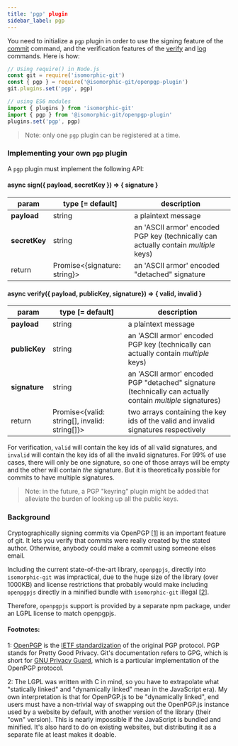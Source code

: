 ```yaml
---
title: 'pgp' plugin
sidebar_label: pgp
---
```


You need to initialize a `pgp` plugin in order to use the signing feature of the [commit](./commit.md) command, and the verification features
of the [verify](./verify.md) and [log](./log.md) commands. Here is how:

```js
// Using require() in Node.js
const git = require('isomorphic-git')
const { pgp } = require('@isomorphic-git/openpgp-plugin')
git.plugins.set('pgp', pgp)

// using ES6 modules
import { plugins } from 'isomorphic-git'
import { pgp } from '@isomorphic-git/openpgp-plugin'
plugins.set('pgp', pgp)
```

> Note: only one `pgp` plugin can be registered at a time.

### Implementing your own `pgp` plugin

A `pgp` plugin must implement the following API:

#### async sign({ payload, secretKey }) => { signature }

| param         | type [= default]               | description                                                                         |
| ------------- | ------------------------------ | ----------------------------------------------------------------------------------- |
| **payload**   | string                         | a plaintext message                                                                 |
| **secretKey** | string                         | an 'ASCII armor' encoded PGP key (technically can actually contain _multiple_ keys) |
| return        | Promise\<{signature: string}\> | an 'ASCII armor' encoded "detached" signature                                       |

#### async verify({ payload, publicKey, signature}) => { valid, invalid }

| param         | type [= default]                                | description                                                                                                |
| ------------- | ----------------------------------------------- | ---------------------------------------------------------------------------------------------------------- |
| **payload**   | string                                          | a plaintext message                                                                                        |
| **publicKey** | string                                          | an 'ASCII armor' encoded PGP key (technically can actually contain _multiple_ keys)                        |
| **signature** | string                                          | an 'ASCII armor' encoded PGP "detached" signature (technically can actually contain _multiple_ signatures) |
| return        | Promise\<{valid: string[], invalid: string[]}\> | two arrays containing the key ids of the valid and invalid signatures respectively                         |

For verification, `valid` will contain the key ids of all valid signatures, and `invalid` will contain the key ids of all the invalid signatures.
For 99% of use cases, there will only be one signature, so one of those arrays will be empty and the other will contain  *the* signature.
But it is theoretically possible for commits to have multiple signatures.

> Note: in the future, a PGP "keyring" plugin might be added that alleviate the burden of looking up all the public keys.

### Background
Cryptographically signing commits via OpenPGP [[1](#footnote1)] is an important feature of git.
It lets you verify that commits were really created by the stated author.
Otherwise, anybody could make a commit using someone elses email.

Including the current state-of-the-art library, `openpgpjs`, directly into `isomorphic-git`
was impractical, due to the huge size of the library (over 1000KB) and license restrictions
that probably would make including `openpgpjs` directly in a minified bundle with `isomorphic-git`
illegal [[2](#footnote2)].

Therefore, `openpgpjs` support is provided by a separate npm package, under an LGPL license to match
openpgpjs.

#### Footnotes:
<a name="footnote1">1</a>: [OpenPGP](https://www.openpgp.org/) is the [IETF standardization](https://tools.ietf.org/html/rfc4880) of the original PGP protocol. PGP stands for Pretty Good Privacy. Git's documentation refers to GPG, which is short for [GNU Privacy Guard](https://gnupg.org/), which is a particular implementation of the OpenPGP protocol.

<a name="footnote2">2</a>: The LGPL was written with C in mind, so you have to extrapolate what "statically linked" and "dynamically linked" mean in the JavaScript era).
My own interpretation is that for OpenPGP.js to be "dynamically linked", end users must have a non-trivial way of swapping out the OpenPGP.js instance used by a website by default, with another version of the library (their "own" version).
This is nearly impossible if the JavaScript is bundled and minified.
It's also hard to do on existing websites, but distributing it as a separate file at least makes it doable.
